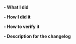 <!--
Please make sure you've read and understood our contributing guidelines;
https://github.com/Azure/SONiC/blob/gh-pages/CONTRIBUTING.md

** Make sure all your commits include a signature generated with `git commit -s` **

If this is a bug fix, make sure your description includes "fixes #xxxx", or
"closes #xxxx"

Please provide the following information:
-->

**- What I did**

**- How I did it**

**- How to verify it**

**- Description for the changelog**
<!--
Write a short (one line) summary that describes the changes in this
pull request for inclusion in the changelog:
-->


